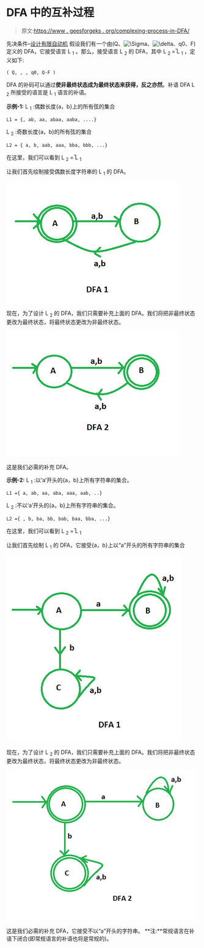 # DFA 中的互补过程

> 原文:[https://www . geesforgeks . org/complexing-process-in-DFA/](https://www.geeksforgeeks.org/complementation-process-in-dfa/)

先决条件–[设计有限自动机](https://www.geeksforgeeks.org/designing-finite-automata-from-regular-expression/)
假设我们有一个由(Q、![\Sigma  ](img/b943463150bf206fc1b575cced01b669.png "Rendered by QuickLaTeX.com")、![\delta  ](img/ddc47afd06fc7123a4de65e67d0f40e0.png "Rendered by QuickLaTeX.com")、q0、F)定义的 DFA，它接受语言 L <sub>1</sub> 。那么，接受语言 L <sub>2</sub> 的 DFA，其中 L <sub> 2 </sub> = ̅L <sub>1</sub> ，定义如下:

```
( Q, , , q0, Q-F )
```

DFA 的补码可以通过**使非最终状态成为最终状态来获得，反之亦然**。补语 DFA L <sub>2</sub> 所接受的语言是 L <sub>1</sub> 语言的补语。

**示例-1:**
L <sub>1</sub> :偶数长度{a，b}上的所有弦的集合

```
L1 = {, ab, aa, abaa, aaba, ....} 
```

L <sub>2</sub> :奇数长度{a，b}的所有弦的集合

```
L2 = { a, b, aab, aaa, bba, bbb, ...} 
```

在这里，我们可以看到 L <sub>2</sub> = ̅L <sub>1</sub>

让我们首先绘制接受偶数长度字符串的 L <sub>1</sub> 的 DFA。

![](img/04feccfd67f23e7a28436921909cbd62.png)

现在，为了设计 L <sub>2</sub> 的 DFA，我们只需要补充上面的 DFA。我们将把非最终状态更改为最终状态，将最终状态更改为非最终状态。

![](img/282d624ac77fbd4010ca72afffc017c8.png)

这是我们必需的补充 DFA。

**示例-2:**
L <sub>1</sub> :以‘a’开头的{a，b}上所有字符串的集合。

```
L1 ={ a, ab, aa, aba, aaa, aab, ..} 
```

L <sub>2</sub> :不以‘a’开头的{a，b}上所有字符串的集合。

```
L2 ={ , b, ba, bb, bab, baa, bba, ...} 
```

在这里，我们可以看到 L <sub>2</sub> = ̅L <sub>1</sub>

让我们首先绘制 L <sub>1</sub> 的 DFA，它接受{a，b}上以“a”开头的所有字符串的集合

![](img/0bbda0c42a23c54dcbdbe18c5a80b7b9.png)

现在，为了设计 L <sub>2</sub> 的 DFA，我们只需要补充上面的 DFA。我们将把非最终状态更改为最终状态，将最终状态更改为非最终状态。

![](img/4fb5962353445f2d67eb1e441cde63f8.png)

这是我们必需的补充 DFA，它接受不以“a”开头的字符串。
**注:**常规语言在补语下闭合(即常规语言的补语也将是常规的)。